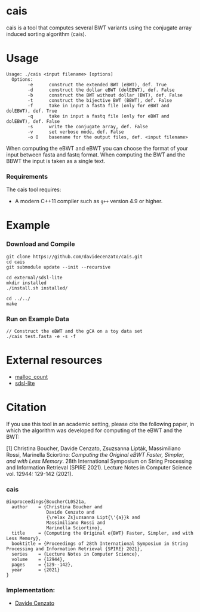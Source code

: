# cais
cais is a tool that computes several BWT variants using the conjugate array induced sorting algorithm (cais).

# Usage

```
Usage: ./cais <input filename> [options]
  Options:
        -e      construct the extended BWT (eBWT), def. True
        -d      construct the dollar eBWT (dolEBWT), def. False
        -b      construct the BWT without dollar (BWT), def. False
        -t      construct the bijective BWT (BBWT), def. False
        -f      take in input a fasta file (only for eBWT and dolEBWT), def. True
        -q      take in input a fastq file (only for eBWT and dolEBWT), def. False
        -s      write the conjugate array, def. False
        -v      set verbose mode, def. False
        -o O    basename for the output files, def. <input filename>

```
When computing the eBWT and eBWT you can choose the format of your input between fasta and fastq format.
When computing the BWT and the BBWT the input is taken as a single text.

### Requirements

The cais tool requires:
* A modern C++11 compiler such as `g++` version 4.9 or higher.

# Example

### Download and Compile

```console
git clone https://github.com/davidecenzato/cais.git
cd cais
git submodule update --init --recursive

cd external/sdsl-lite
mkdir installed
./install.sh installed/

cd ../../
make
```

### Run on Example Data

```console
// Construct the eBWT and the gCA on a toy data set
./cais test.fasta -e -s -f 
```
# External resources

* [malloc_count](https://github.com/bingmann/malloc_count)
* [sdsl-lite](https://github.com/simongog/sdsl-lite)

# Citation 

If you use this tool in an academic setting, please cite the following paper, in which the algorithm was developed for computing of the eBWT and the BWT:

[1] Christina Boucher, Davide Cenzato, Zsuzsanna Lipták, Massimiliano Rossi, Marinella Sciortino: *Computing the Original eBWT Faster, Simpler, and with Less Memory*. 28th International Symposium on String Processing and Information Retrieval (SPIRE 2021). Lecture Notes in Computer Science vol. 12944: 129-142 (2021).

### cais
    @inproceedings{BoucherCL0S21a,
      author    = {Christina Boucher and
                   Davide Cenzato and
                   {\relax Zs}uzsanna Lipt{\'{a}}k and
                   Massimiliano Rossi and
                   Marinella Sciortino},
      title     = {Computing the Original e{BWT} Faster, Simpler, and with Less Memory},
      booktitle = {Proceedings of 28th International Symposium in String Processing and Information Retrieval {SPIRE} 2021},
      series    = {Lecture Notes in Computer Science},
      volume    = {12944},
      pages     = {129--142},
      year      = {2021}
    }

### Implementation:

* [Davide Cenzato](https://github.com/davidecenzato) 

